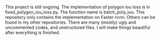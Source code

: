This project is still ongoing. The implementation of polygon iou loss is in fixed_polygon_iou_loss.py. The function name is batch_poly_iou.
This repository only contains the implementation on Faster-rcnn. Others can be found in my other repositories.
There are many (mostly) ugly and uncommented codes, and unstructured files. I will make things beautiful after everything is finished.

